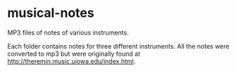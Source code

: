 # musical-notes
MP3 files of notes of various instruments.

Each folder contains notes for three different instruments. All the notes were converted to mp3
but were originally found at http://theremin.music.uiowa.edu/index.html.
